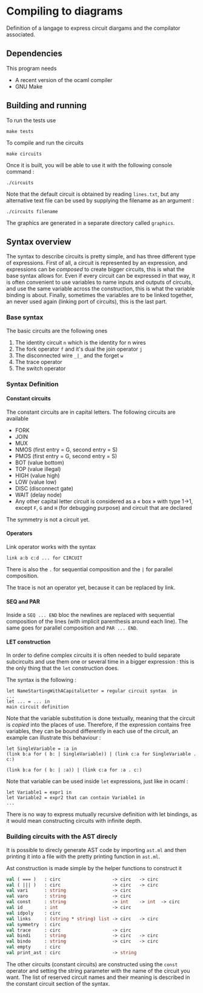 # Compiling to diagrams

Definition of a langage to express circuit diargams
and the compilator associated.

## Dependencies

This program needs 

* A recent version of the ocaml compiler 
* GNU Make 

## Building and running 

To run the tests use 

```
make tests
```

To compile and run the circuits 

```
make circuits 
```

Once it is built, you will be able to use it with the following 
console command :

```
./circuits
```

Note that the default circuit is obtained by reading `lines.txt`, 
but any alternative text file can be used by supplying the filename 
as an argument :

```
./circuits filename
```

The graphics are generated in a separate directory called `graphics`.


## Syntax overview 

The syntax to describe circuits is pretty simple, and has three different
type of expressions. First of all, a circuit is represented by an expression,
and expressions can be _composed_ to create bigger circuits, this is what 
the base syntax allows for. Even if every circuit can be expressed in that way,
it is often convenient to use variables to name inputs and outputs of circuits,
and use the same variable across the construction, this is what the variable binding 
is about. Finally, sometimes the variables are to be linked together, an never 
used again (linking port of circuits), this is the last part.

### Base syntax

The basic circuits are the following ones

1. The identity circuit `n` which is the identity for n wires
2. The fork operator `f` and it's dual the join operator `j`
3. The disconnected wire `_|_` and the forget `w` 
4. The trace operator
5. The switch operator


### Syntax Definition

#### Constant circuits

The constant circuits are in capital letters. The following circuits are available

* FORK
* JOIN
* MUX
* NMOS (first entry = G, second entry = S)
* PMOS (first entry = G, second entry = S)
* BOT  (value bottom)
* TOP  (value illegal)
* HIGH (value high)
* LOW  (value low)
* DISC (disconnect gate)
* WAIT (delay node)
* Any other capital letter circuit is considered as a « box » with type 1->1, except `F`, `G` and `H` (for debugging purpose) and circuit that are declared 

The symmetry is not a circuit yet.

#### Operators 

Link operator works with the syntax

```
link a:b c:d ... for CIRCUIT
```

There is also the `.` for sequential composition and the `|` for parallel composition.

The trace is not an operator yet, because it can be replaced by link.

#### SEQ and PAR

Inside a `SEQ ... END` bloc the newlines are replaced with sequential composition of the lines (with implicit parenthesis
around each line). The same goes for parallel composition and `PAR ... END`.

#### LET construction

In order to define complex circuits it is often needed to build separate subcircuits and use them one or several time 
in a bigger expression : this is the only thing that the `let` construction does.

The syntax is the following :

```
let NameStartingWithACapitalLetter = regular circuit syntax  in
...
let ... = ... in 
main circuit definition 
```

Note that the variable substitution is done textually, meaning that the circuit is _copied_ into the places of use. 
Therefore, if the expression contains free variables, they can be bound differently in each use of the circuit, an 
example can illustrate this behaviour :

```
let SingleVariable = :a in 
(link b:a for ( b: | SingleVariable)) | (link c:a for SingleVariable . c:)
```

```
(link b:a for ( b: | :a)) | (link c:a for :a . c:)
```

Note that variable can be used inside `let` expressions, just like in ocaml : 

```
let Variable1 = expr1 in 
let Variable2 = expr2 that can contain Variable1 in 
...
```

There is no way to express mutually recursive definition with let bindings, as it would mean constructing circuits
with infinite depth.

### Building circuits with the AST direcly 

It is possible to direcly generate AST code by importing `ast.ml` and then printing it into a file 
with the pretty printing function in `ast.ml`. 

Ast construction is made simple by the helper functions to construct it 

```ocaml
val ( === )   : circ                   -> circ   -> circ
val ( ||| )   : circ                   -> circ   -> circ
val vari      : string                 -> circ
val varo      : string                 -> circ
val const     : string                 -> int    -> int  -> circ
val id        : int                    -> circ
val idpoly    : circ
val links     : (string * string) list -> circ   -> circ
val symmetry  : circ
val trace     : circ                   -> circ
val bindi     : string                 -> circ   -> circ
val bindo     : string                 -> circ   -> circ
val empty     : circ
val print_ast : circ                   -> string
```

The other circuits (constant circuits) are constructed 
using the `const` operator and setting the string parameter 
with the name of the circuit you want. The list of
reserved circuit names and their meaning is described in 
the constant circuit section of the syntax.
